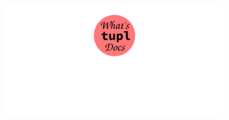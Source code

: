 <div align="center">
  <a href="https://willwray.github.io/tupl/intro/what_is_tupl.html">
    <img src="whats_tupl_docs.svg" alt="Click to go to tupl documentation">
  </a>
</div>
